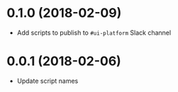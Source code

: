 # 0.1.0 (2018-02-09)
* Add scripts to publish to `#ui-platform` Slack channel

# 0.0.1 (2018-02-06)
* Update script names


